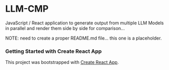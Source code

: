 # LLM-CMP
JavaScript / React application to generate output from multiple LLM Models in parallel and render them side by side for comparison...


NOTE: need to create a proper README.md file... this one is a placeholder.

### Getting Started with Create React App

This project was bootstrapped with [Create React App](https://github.com/facebook/create-react-app).

